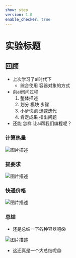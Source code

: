 ```yaml
---
show: step
version: 1.0
enable_checker: true
---
```


# 实验标题

## 回顾

- 上次学习了ai时代下
	- 综合使用 容器对象的方式
- 向ai询问过程
	1. 整体描述
	2. 划分 模块 步骤
	3. 小步快跑 迅速迭代
	4. 肯定成果 指出问题
- 还能 怎样 让ai帮我们编程呢？

### 计算热量

![图片描述](https://doc.shiyanlou.com/courses/3584/labs/3835955/uid1190679-20250305-1741130542374) 

### 提要求

![图片描述](https://doc.shiyanlou.com/courses/3584/labs/3835955/uid1190679-20250305-1741130616194) 


### 快递价格

![图片描述](https://doc.shiyanlou.com/courses/3584/labs/3835955/uid1190679-20250304-1741064288564) 

### 

### 总结

- 还是总结一下各种容器吧😱

![图片描述](https://doc.shiyanlou.com/courses/3584/labs/3649072/uid1190679-20250222-1740220143892) 

- 这还真是一个大总结呢😱